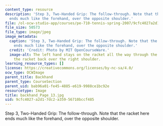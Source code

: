 ```yaml
---
content_type: resource
description: 'Step 3, Two-Handed Grip: The follow-through. Note that the racket here
  ends much like the forehand, over the opposite shoulder.'
file: /ol-ocw-studio-app/courses/pe-710-tennis-spring-2007/9cfc4027a2d17dc2a35956710bccf485_backhand_Page_13.jpg
file_size: 50573
file_type: image/jpeg
image_metadata:
  caption: 'Step 3, Two-Handed Grip: The follow-through. Note that the racket here
    ends much like the forehand, over the opposite shoulder.'
  credit: 'Credit: Photo by MIT OpenCourseWare.'
  image-alt: The left hand stays on the racket all the way through the stroke, pulling
    the racket back over the right shoulder.
learning_resource_types: []
license: https://creativecommons.org/licenses/by-nc-sa/4.0/
ocw_type: OCWImage
parent_title: Backhand
parent_type: CourseSection
parent_uid: bab96a01-fe45-4885-e619-9988ce1bc92e
resourcetype: Image
title: backhand_Page_13.jpg
uid: 9cfc4027-a2d1-7dc2-a359-56710bccf485
---
```

Step 3, Two-Handed Grip: The follow-through. Note that the racket here ends much like the forehand, over the opposite shoulder.